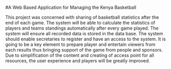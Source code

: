 #A Web Based Application for Managing the Kenya Basketball

This project was concerned with sharing of basketball statistics after the end
of each game. The system will be able to calculate the statistics of players and teams
standings automatically after every game played. The system will ensure all recorded
data is stored in the data base. The system should enable secretaries to register and
have an access to the system. It is going to be a key element to prepare player and
entertain viewers from each results thus bringing support of the game from people
and sponsors. Due to simplification of the content and creating of access point for all
resources, the user experience and players will be greatly improved.
